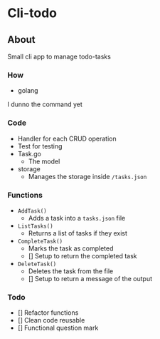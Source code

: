 # Cli-todo

## About

Small cli app to manage todo-tasks

### How

- golang

I dunno the command yet

### Code

- Handler for each CRUD operation
- Test for testing
- Task.go
  - The model
- storage
  - Manages the storage inside `/tasks.json`

### Functions

- `AddTask()`
  - Adds a task into a `tasks.json` file
- `ListTasks()`
  - Returns a list of tasks if they exist
- `CompleteTask()`
  - Marks the task as completed
  - [] Setup to return the completed task
- `DeleteTask()`
  - Deletes the task from the file
  - [] Setup to return a message of the output

### Todo

- [] Refactor functions
- [] Clean code reusable
- [] Functional question mark
